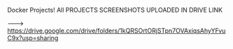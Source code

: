 Docker Projects! All PROJECTS SCREENSHOTS UPLOADED IN DRIVE LINK 

---> https://drive.google.com/drive/folders/1kQRSOrtORjSTpn7OVAxiqsAhyYFvuC9x?usp=sharing
